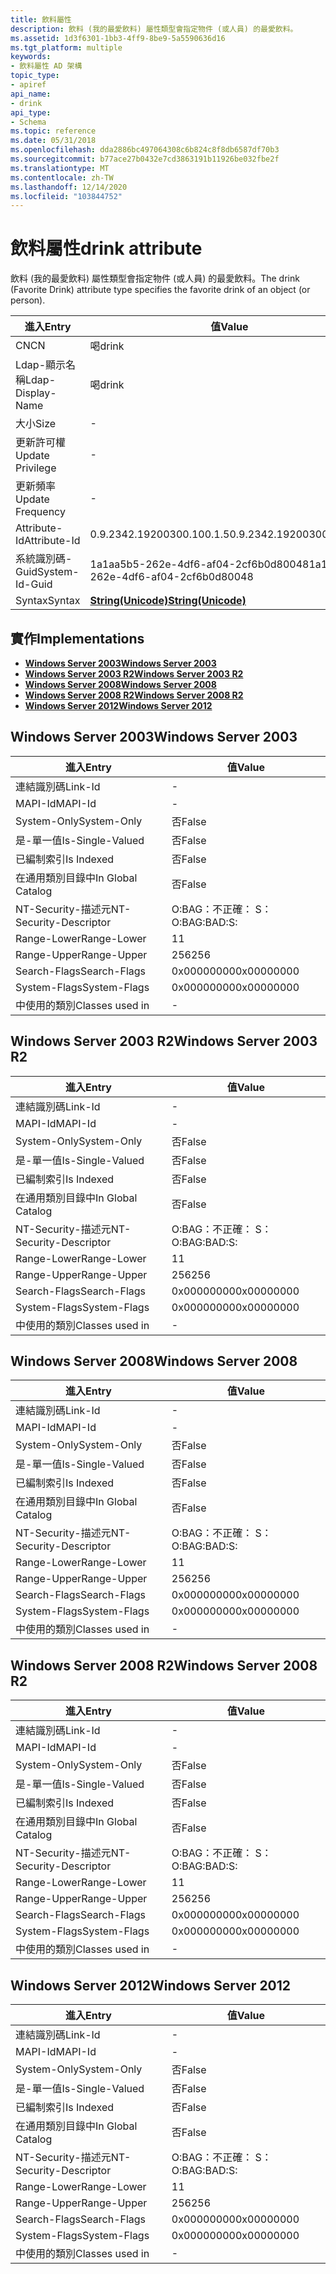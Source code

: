 ```yaml
---
title: 飲料屬性
description: 飲料 (我的最愛飲料) 屬性類型會指定物件 (或人員) 的最愛飲料。
ms.assetid: 1d3f6301-1bb3-4ff9-8be9-5a5590636d16
ms.tgt_platform: multiple
keywords:
- 飲料屬性 AD 架構
topic_type:
- apiref
api_name:
- drink
api_type:
- Schema
ms.topic: reference
ms.date: 05/31/2018
ms.openlocfilehash: dda2886bc497064308c6b824c8f8db6587df70b3
ms.sourcegitcommit: b77ace27b0432e7cd3863191b11926be032fbe2f
ms.translationtype: MT
ms.contentlocale: zh-TW
ms.lasthandoff: 12/14/2020
ms.locfileid: "103844752"
---
```

# <a name="drink-attribute"></a><span data-ttu-id="c553e-104">飲料屬性</span><span class="sxs-lookup"><span data-stu-id="c553e-104">drink attribute</span></span>

<span data-ttu-id="c553e-105">飲料 (我的最愛飲料) 屬性類型會指定物件 (或人員) 的最愛飲料。</span><span class="sxs-lookup"><span data-stu-id="c553e-105">The drink (Favorite Drink) attribute type specifies the favorite drink of an object (or person).</span></span>



| <span data-ttu-id="c553e-106">進入</span><span class="sxs-lookup"><span data-stu-id="c553e-106">Entry</span></span> | <span data-ttu-id="c553e-107">值</span><span class="sxs-lookup"><span data-stu-id="c553e-107">Value</span></span> |
|-------------------|---------------------------------------------|
| <span data-ttu-id="c553e-108">CN</span><span class="sxs-lookup"><span data-stu-id="c553e-108">CN</span></span>                | <span data-ttu-id="c553e-109">喝</span><span class="sxs-lookup"><span data-stu-id="c553e-109">drink</span></span>                                       |
| <span data-ttu-id="c553e-110">Ldap-顯示名稱</span><span class="sxs-lookup"><span data-stu-id="c553e-110">Ldap-Display-Name</span></span> | <span data-ttu-id="c553e-111">喝</span><span class="sxs-lookup"><span data-stu-id="c553e-111">drink</span></span>                                       |
| <span data-ttu-id="c553e-112">大小</span><span class="sxs-lookup"><span data-stu-id="c553e-112">Size</span></span>              | \-                                          |
| <span data-ttu-id="c553e-113">更新許可權</span><span class="sxs-lookup"><span data-stu-id="c553e-113">Update Privilege</span></span>  | \-                                          |
| <span data-ttu-id="c553e-114">更新頻率</span><span class="sxs-lookup"><span data-stu-id="c553e-114">Update Frequency</span></span>  | \-                                          |
| <span data-ttu-id="c553e-115">Attribute-Id</span><span class="sxs-lookup"><span data-stu-id="c553e-115">Attribute-Id</span></span>      | <span data-ttu-id="c553e-116">0.9.2342.19200300.100.1.5</span><span class="sxs-lookup"><span data-stu-id="c553e-116">0.9.2342.19200300.100.1.5</span></span>                   |
| <span data-ttu-id="c553e-117">系統識別碼-Guid</span><span class="sxs-lookup"><span data-stu-id="c553e-117">System-Id-Guid</span></span>    | <span data-ttu-id="c553e-118">1a1aa5b5-262e-4df6-af04-2cf6b0d80048</span><span class="sxs-lookup"><span data-stu-id="c553e-118">1a1aa5b5-262e-4df6-af04-2cf6b0d80048</span></span>        |
| <span data-ttu-id="c553e-119">Syntax</span><span class="sxs-lookup"><span data-stu-id="c553e-119">Syntax</span></span>            | [<span data-ttu-id="c553e-120">**String(Unicode)**</span><span class="sxs-lookup"><span data-stu-id="c553e-120">**String(Unicode)**</span></span>](s-string-unicode.md) |



## <a name="implementations"></a><span data-ttu-id="c553e-121">實作</span><span class="sxs-lookup"><span data-stu-id="c553e-121">Implementations</span></span>

-   [<span data-ttu-id="c553e-122">**Windows Server 2003**</span><span class="sxs-lookup"><span data-stu-id="c553e-122">**Windows Server 2003**</span></span>](#windows-server-2003)
-   [<span data-ttu-id="c553e-123">**Windows Server 2003 R2**</span><span class="sxs-lookup"><span data-stu-id="c553e-123">**Windows Server 2003 R2**</span></span>](#windows-server-2003-r2)
-   [<span data-ttu-id="c553e-124">**Windows Server 2008**</span><span class="sxs-lookup"><span data-stu-id="c553e-124">**Windows Server 2008**</span></span>](#windows-server-2008)
-   [<span data-ttu-id="c553e-125">**Windows Server 2008 R2**</span><span class="sxs-lookup"><span data-stu-id="c553e-125">**Windows Server 2008 R2**</span></span>](#windows-server-2008-r2)
-   [<span data-ttu-id="c553e-126">**Windows Server 2012**</span><span class="sxs-lookup"><span data-stu-id="c553e-126">**Windows Server 2012**</span></span>](#windows-server-2012)

## <a name="windows-server-2003"></a><span data-ttu-id="c553e-127">Windows Server 2003</span><span class="sxs-lookup"><span data-stu-id="c553e-127">Windows Server 2003</span></span>



| <span data-ttu-id="c553e-128">進入</span><span class="sxs-lookup"><span data-stu-id="c553e-128">Entry</span></span> | <span data-ttu-id="c553e-129">值</span><span class="sxs-lookup"><span data-stu-id="c553e-129">Value</span></span> |
|------------------------|--------------|
| <span data-ttu-id="c553e-130">連結識別碼</span><span class="sxs-lookup"><span data-stu-id="c553e-130">Link-Id</span></span>                | \-           |
| <span data-ttu-id="c553e-131">MAPI-Id</span><span class="sxs-lookup"><span data-stu-id="c553e-131">MAPI-Id</span></span>                | \-           |
| <span data-ttu-id="c553e-132">System-Only</span><span class="sxs-lookup"><span data-stu-id="c553e-132">System-Only</span></span>            | <span data-ttu-id="c553e-133">否</span><span class="sxs-lookup"><span data-stu-id="c553e-133">False</span></span>        |
| <span data-ttu-id="c553e-134">是-單一值</span><span class="sxs-lookup"><span data-stu-id="c553e-134">Is-Single-Valued</span></span>       | <span data-ttu-id="c553e-135">否</span><span class="sxs-lookup"><span data-stu-id="c553e-135">False</span></span>        |
| <span data-ttu-id="c553e-136">已編制索引</span><span class="sxs-lookup"><span data-stu-id="c553e-136">Is Indexed</span></span>             | <span data-ttu-id="c553e-137">否</span><span class="sxs-lookup"><span data-stu-id="c553e-137">False</span></span>        |
| <span data-ttu-id="c553e-138">在通用類別目錄中</span><span class="sxs-lookup"><span data-stu-id="c553e-138">In Global Catalog</span></span>      | <span data-ttu-id="c553e-139">否</span><span class="sxs-lookup"><span data-stu-id="c553e-139">False</span></span>        |
| <span data-ttu-id="c553e-140">NT-Security-描述元</span><span class="sxs-lookup"><span data-stu-id="c553e-140">NT-Security-Descriptor</span></span> | <span data-ttu-id="c553e-141">O:BAG：不正確： S：</span><span class="sxs-lookup"><span data-stu-id="c553e-141">O:BAG:BAD:S:</span></span> |
| <span data-ttu-id="c553e-142">Range-Lower</span><span class="sxs-lookup"><span data-stu-id="c553e-142">Range-Lower</span></span>            | <span data-ttu-id="c553e-143">1</span><span class="sxs-lookup"><span data-stu-id="c553e-143">1</span></span>            |
| <span data-ttu-id="c553e-144">Range-Upper</span><span class="sxs-lookup"><span data-stu-id="c553e-144">Range-Upper</span></span>            | <span data-ttu-id="c553e-145">256</span><span class="sxs-lookup"><span data-stu-id="c553e-145">256</span></span>          |
| <span data-ttu-id="c553e-146">Search-Flags</span><span class="sxs-lookup"><span data-stu-id="c553e-146">Search-Flags</span></span>           | <span data-ttu-id="c553e-147">0x00000000</span><span class="sxs-lookup"><span data-stu-id="c553e-147">0x00000000</span></span>   |
| <span data-ttu-id="c553e-148">System-Flags</span><span class="sxs-lookup"><span data-stu-id="c553e-148">System-Flags</span></span>           | <span data-ttu-id="c553e-149">0x00000000</span><span class="sxs-lookup"><span data-stu-id="c553e-149">0x00000000</span></span>   |
| <span data-ttu-id="c553e-150">中使用的類別</span><span class="sxs-lookup"><span data-stu-id="c553e-150">Classes used in</span></span>        | \-           |



## <a name="windows-server-2003-r2"></a><span data-ttu-id="c553e-151">Windows Server 2003 R2</span><span class="sxs-lookup"><span data-stu-id="c553e-151">Windows Server 2003 R2</span></span>



| <span data-ttu-id="c553e-152">進入</span><span class="sxs-lookup"><span data-stu-id="c553e-152">Entry</span></span> | <span data-ttu-id="c553e-153">值</span><span class="sxs-lookup"><span data-stu-id="c553e-153">Value</span></span> |
|------------------------|--------------|
| <span data-ttu-id="c553e-154">連結識別碼</span><span class="sxs-lookup"><span data-stu-id="c553e-154">Link-Id</span></span>                | \-           |
| <span data-ttu-id="c553e-155">MAPI-Id</span><span class="sxs-lookup"><span data-stu-id="c553e-155">MAPI-Id</span></span>                | \-           |
| <span data-ttu-id="c553e-156">System-Only</span><span class="sxs-lookup"><span data-stu-id="c553e-156">System-Only</span></span>            | <span data-ttu-id="c553e-157">否</span><span class="sxs-lookup"><span data-stu-id="c553e-157">False</span></span>        |
| <span data-ttu-id="c553e-158">是-單一值</span><span class="sxs-lookup"><span data-stu-id="c553e-158">Is-Single-Valued</span></span>       | <span data-ttu-id="c553e-159">否</span><span class="sxs-lookup"><span data-stu-id="c553e-159">False</span></span>        |
| <span data-ttu-id="c553e-160">已編制索引</span><span class="sxs-lookup"><span data-stu-id="c553e-160">Is Indexed</span></span>             | <span data-ttu-id="c553e-161">否</span><span class="sxs-lookup"><span data-stu-id="c553e-161">False</span></span>        |
| <span data-ttu-id="c553e-162">在通用類別目錄中</span><span class="sxs-lookup"><span data-stu-id="c553e-162">In Global Catalog</span></span>      | <span data-ttu-id="c553e-163">否</span><span class="sxs-lookup"><span data-stu-id="c553e-163">False</span></span>        |
| <span data-ttu-id="c553e-164">NT-Security-描述元</span><span class="sxs-lookup"><span data-stu-id="c553e-164">NT-Security-Descriptor</span></span> | <span data-ttu-id="c553e-165">O:BAG：不正確： S：</span><span class="sxs-lookup"><span data-stu-id="c553e-165">O:BAG:BAD:S:</span></span> |
| <span data-ttu-id="c553e-166">Range-Lower</span><span class="sxs-lookup"><span data-stu-id="c553e-166">Range-Lower</span></span>            | <span data-ttu-id="c553e-167">1</span><span class="sxs-lookup"><span data-stu-id="c553e-167">1</span></span>            |
| <span data-ttu-id="c553e-168">Range-Upper</span><span class="sxs-lookup"><span data-stu-id="c553e-168">Range-Upper</span></span>            | <span data-ttu-id="c553e-169">256</span><span class="sxs-lookup"><span data-stu-id="c553e-169">256</span></span>          |
| <span data-ttu-id="c553e-170">Search-Flags</span><span class="sxs-lookup"><span data-stu-id="c553e-170">Search-Flags</span></span>           | <span data-ttu-id="c553e-171">0x00000000</span><span class="sxs-lookup"><span data-stu-id="c553e-171">0x00000000</span></span>   |
| <span data-ttu-id="c553e-172">System-Flags</span><span class="sxs-lookup"><span data-stu-id="c553e-172">System-Flags</span></span>           | <span data-ttu-id="c553e-173">0x00000000</span><span class="sxs-lookup"><span data-stu-id="c553e-173">0x00000000</span></span>   |
| <span data-ttu-id="c553e-174">中使用的類別</span><span class="sxs-lookup"><span data-stu-id="c553e-174">Classes used in</span></span>        | \-           |



## <a name="windows-server-2008"></a><span data-ttu-id="c553e-175">Windows Server 2008</span><span class="sxs-lookup"><span data-stu-id="c553e-175">Windows Server 2008</span></span>



| <span data-ttu-id="c553e-176">進入</span><span class="sxs-lookup"><span data-stu-id="c553e-176">Entry</span></span> | <span data-ttu-id="c553e-177">值</span><span class="sxs-lookup"><span data-stu-id="c553e-177">Value</span></span> |
|------------------------|--------------|
| <span data-ttu-id="c553e-178">連結識別碼</span><span class="sxs-lookup"><span data-stu-id="c553e-178">Link-Id</span></span>                | \-           |
| <span data-ttu-id="c553e-179">MAPI-Id</span><span class="sxs-lookup"><span data-stu-id="c553e-179">MAPI-Id</span></span>                | \-           |
| <span data-ttu-id="c553e-180">System-Only</span><span class="sxs-lookup"><span data-stu-id="c553e-180">System-Only</span></span>            | <span data-ttu-id="c553e-181">否</span><span class="sxs-lookup"><span data-stu-id="c553e-181">False</span></span>        |
| <span data-ttu-id="c553e-182">是-單一值</span><span class="sxs-lookup"><span data-stu-id="c553e-182">Is-Single-Valued</span></span>       | <span data-ttu-id="c553e-183">否</span><span class="sxs-lookup"><span data-stu-id="c553e-183">False</span></span>        |
| <span data-ttu-id="c553e-184">已編制索引</span><span class="sxs-lookup"><span data-stu-id="c553e-184">Is Indexed</span></span>             | <span data-ttu-id="c553e-185">否</span><span class="sxs-lookup"><span data-stu-id="c553e-185">False</span></span>        |
| <span data-ttu-id="c553e-186">在通用類別目錄中</span><span class="sxs-lookup"><span data-stu-id="c553e-186">In Global Catalog</span></span>      | <span data-ttu-id="c553e-187">否</span><span class="sxs-lookup"><span data-stu-id="c553e-187">False</span></span>        |
| <span data-ttu-id="c553e-188">NT-Security-描述元</span><span class="sxs-lookup"><span data-stu-id="c553e-188">NT-Security-Descriptor</span></span> | <span data-ttu-id="c553e-189">O:BAG：不正確： S：</span><span class="sxs-lookup"><span data-stu-id="c553e-189">O:BAG:BAD:S:</span></span> |
| <span data-ttu-id="c553e-190">Range-Lower</span><span class="sxs-lookup"><span data-stu-id="c553e-190">Range-Lower</span></span>            | <span data-ttu-id="c553e-191">1</span><span class="sxs-lookup"><span data-stu-id="c553e-191">1</span></span>            |
| <span data-ttu-id="c553e-192">Range-Upper</span><span class="sxs-lookup"><span data-stu-id="c553e-192">Range-Upper</span></span>            | <span data-ttu-id="c553e-193">256</span><span class="sxs-lookup"><span data-stu-id="c553e-193">256</span></span>          |
| <span data-ttu-id="c553e-194">Search-Flags</span><span class="sxs-lookup"><span data-stu-id="c553e-194">Search-Flags</span></span>           | <span data-ttu-id="c553e-195">0x00000000</span><span class="sxs-lookup"><span data-stu-id="c553e-195">0x00000000</span></span>   |
| <span data-ttu-id="c553e-196">System-Flags</span><span class="sxs-lookup"><span data-stu-id="c553e-196">System-Flags</span></span>           | <span data-ttu-id="c553e-197">0x00000000</span><span class="sxs-lookup"><span data-stu-id="c553e-197">0x00000000</span></span>   |
| <span data-ttu-id="c553e-198">中使用的類別</span><span class="sxs-lookup"><span data-stu-id="c553e-198">Classes used in</span></span>        | \-           |



## <a name="windows-server-2008-r2"></a><span data-ttu-id="c553e-199">Windows Server 2008 R2</span><span class="sxs-lookup"><span data-stu-id="c553e-199">Windows Server 2008 R2</span></span>



| <span data-ttu-id="c553e-200">進入</span><span class="sxs-lookup"><span data-stu-id="c553e-200">Entry</span></span> | <span data-ttu-id="c553e-201">值</span><span class="sxs-lookup"><span data-stu-id="c553e-201">Value</span></span> |
|------------------------|--------------|
| <span data-ttu-id="c553e-202">連結識別碼</span><span class="sxs-lookup"><span data-stu-id="c553e-202">Link-Id</span></span>                | \-           |
| <span data-ttu-id="c553e-203">MAPI-Id</span><span class="sxs-lookup"><span data-stu-id="c553e-203">MAPI-Id</span></span>                | \-           |
| <span data-ttu-id="c553e-204">System-Only</span><span class="sxs-lookup"><span data-stu-id="c553e-204">System-Only</span></span>            | <span data-ttu-id="c553e-205">否</span><span class="sxs-lookup"><span data-stu-id="c553e-205">False</span></span>        |
| <span data-ttu-id="c553e-206">是-單一值</span><span class="sxs-lookup"><span data-stu-id="c553e-206">Is-Single-Valued</span></span>       | <span data-ttu-id="c553e-207">否</span><span class="sxs-lookup"><span data-stu-id="c553e-207">False</span></span>        |
| <span data-ttu-id="c553e-208">已編制索引</span><span class="sxs-lookup"><span data-stu-id="c553e-208">Is Indexed</span></span>             | <span data-ttu-id="c553e-209">否</span><span class="sxs-lookup"><span data-stu-id="c553e-209">False</span></span>        |
| <span data-ttu-id="c553e-210">在通用類別目錄中</span><span class="sxs-lookup"><span data-stu-id="c553e-210">In Global Catalog</span></span>      | <span data-ttu-id="c553e-211">否</span><span class="sxs-lookup"><span data-stu-id="c553e-211">False</span></span>        |
| <span data-ttu-id="c553e-212">NT-Security-描述元</span><span class="sxs-lookup"><span data-stu-id="c553e-212">NT-Security-Descriptor</span></span> | <span data-ttu-id="c553e-213">O:BAG：不正確： S：</span><span class="sxs-lookup"><span data-stu-id="c553e-213">O:BAG:BAD:S:</span></span> |
| <span data-ttu-id="c553e-214">Range-Lower</span><span class="sxs-lookup"><span data-stu-id="c553e-214">Range-Lower</span></span>            | <span data-ttu-id="c553e-215">1</span><span class="sxs-lookup"><span data-stu-id="c553e-215">1</span></span>            |
| <span data-ttu-id="c553e-216">Range-Upper</span><span class="sxs-lookup"><span data-stu-id="c553e-216">Range-Upper</span></span>            | <span data-ttu-id="c553e-217">256</span><span class="sxs-lookup"><span data-stu-id="c553e-217">256</span></span>          |
| <span data-ttu-id="c553e-218">Search-Flags</span><span class="sxs-lookup"><span data-stu-id="c553e-218">Search-Flags</span></span>           | <span data-ttu-id="c553e-219">0x00000000</span><span class="sxs-lookup"><span data-stu-id="c553e-219">0x00000000</span></span>   |
| <span data-ttu-id="c553e-220">System-Flags</span><span class="sxs-lookup"><span data-stu-id="c553e-220">System-Flags</span></span>           | <span data-ttu-id="c553e-221">0x00000000</span><span class="sxs-lookup"><span data-stu-id="c553e-221">0x00000000</span></span>   |
| <span data-ttu-id="c553e-222">中使用的類別</span><span class="sxs-lookup"><span data-stu-id="c553e-222">Classes used in</span></span>        | \-           |



## <a name="windows-server-2012"></a><span data-ttu-id="c553e-223">Windows Server 2012</span><span class="sxs-lookup"><span data-stu-id="c553e-223">Windows Server 2012</span></span>



| <span data-ttu-id="c553e-224">進入</span><span class="sxs-lookup"><span data-stu-id="c553e-224">Entry</span></span> | <span data-ttu-id="c553e-225">值</span><span class="sxs-lookup"><span data-stu-id="c553e-225">Value</span></span> |
|------------------------|--------------|
| <span data-ttu-id="c553e-226">連結識別碼</span><span class="sxs-lookup"><span data-stu-id="c553e-226">Link-Id</span></span>                | \-           |
| <span data-ttu-id="c553e-227">MAPI-Id</span><span class="sxs-lookup"><span data-stu-id="c553e-227">MAPI-Id</span></span>                | \-           |
| <span data-ttu-id="c553e-228">System-Only</span><span class="sxs-lookup"><span data-stu-id="c553e-228">System-Only</span></span>            | <span data-ttu-id="c553e-229">否</span><span class="sxs-lookup"><span data-stu-id="c553e-229">False</span></span>        |
| <span data-ttu-id="c553e-230">是-單一值</span><span class="sxs-lookup"><span data-stu-id="c553e-230">Is-Single-Valued</span></span>       | <span data-ttu-id="c553e-231">否</span><span class="sxs-lookup"><span data-stu-id="c553e-231">False</span></span>        |
| <span data-ttu-id="c553e-232">已編制索引</span><span class="sxs-lookup"><span data-stu-id="c553e-232">Is Indexed</span></span>             | <span data-ttu-id="c553e-233">否</span><span class="sxs-lookup"><span data-stu-id="c553e-233">False</span></span>        |
| <span data-ttu-id="c553e-234">在通用類別目錄中</span><span class="sxs-lookup"><span data-stu-id="c553e-234">In Global Catalog</span></span>      | <span data-ttu-id="c553e-235">否</span><span class="sxs-lookup"><span data-stu-id="c553e-235">False</span></span>        |
| <span data-ttu-id="c553e-236">NT-Security-描述元</span><span class="sxs-lookup"><span data-stu-id="c553e-236">NT-Security-Descriptor</span></span> | <span data-ttu-id="c553e-237">O:BAG：不正確： S：</span><span class="sxs-lookup"><span data-stu-id="c553e-237">O:BAG:BAD:S:</span></span> |
| <span data-ttu-id="c553e-238">Range-Lower</span><span class="sxs-lookup"><span data-stu-id="c553e-238">Range-Lower</span></span>            | <span data-ttu-id="c553e-239">1</span><span class="sxs-lookup"><span data-stu-id="c553e-239">1</span></span>            |
| <span data-ttu-id="c553e-240">Range-Upper</span><span class="sxs-lookup"><span data-stu-id="c553e-240">Range-Upper</span></span>            | <span data-ttu-id="c553e-241">256</span><span class="sxs-lookup"><span data-stu-id="c553e-241">256</span></span>          |
| <span data-ttu-id="c553e-242">Search-Flags</span><span class="sxs-lookup"><span data-stu-id="c553e-242">Search-Flags</span></span>           | <span data-ttu-id="c553e-243">0x00000000</span><span class="sxs-lookup"><span data-stu-id="c553e-243">0x00000000</span></span>   |
| <span data-ttu-id="c553e-244">System-Flags</span><span class="sxs-lookup"><span data-stu-id="c553e-244">System-Flags</span></span>           | <span data-ttu-id="c553e-245">0x00000000</span><span class="sxs-lookup"><span data-stu-id="c553e-245">0x00000000</span></span>   |
| <span data-ttu-id="c553e-246">中使用的類別</span><span class="sxs-lookup"><span data-stu-id="c553e-246">Classes used in</span></span>        | \-           |



 

 




